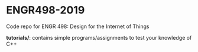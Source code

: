 # ENGR498-2019
Code repo for ENGR 498: Design for the Internet of Things

**tutorials/**: contains simple programs/assignments to test your knowledge of C++
